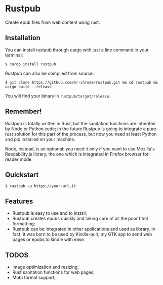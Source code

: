 # Rustpub
Create epub files from web content using rust.

## Installation
You can install rustpub through cargo with just a line command in your terminal:

```
$ cargo install rustpub
```

Rustpub can also be compiled from source:

```
$ git clone https://github.com/mr-chrome/rustpub.git && cd rustpub && cargo build --release
```

You will find your binary in `rustpub/target/release`.

## Remember!
Rustpub is totally written in Rust, but the sanitation functions are inherited
by Node or Python code; in the future Rustpub is going to integrate a pure-rust
solution for this part of the process, but now you need at least Python and pip
installed on your machine.

Node, instead, is an optional: you need it only if you want to use Mozilla's
Readability.js library, the one which is integrated in Firefox browser for reader
mode.

## Quickstart

```
$ rustpub -u https://your-url.it
```

## Features
- Rustpub is easy to use and to install;
- Rustpub creates epubs quickly and taking care of all the poor html formatting;
- Rustpub can be integrated in other applications and used as library. In fact,
it was born to be used by Kindle-pult, my GTK app to send web pages or epubs to
kindle with ease.

## TODOS
- Image optimization and resizing;
- Rust sanitation functions for web pages;
- Mobi format support;
